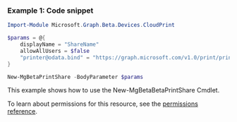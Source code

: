 ### Example 1: Code snippet

```powershellImport-Module Microsoft.Graph.Beta.Devices.CloudPrint

$params = @{
	displayName = "ShareName"
	allowAllUsers = $false
	"printer@odata.bind" = "https://graph.microsoft.com/v1.0/print/printers/{printerId}"
}

New-MgBetaPrintShare -BodyParameter $params
```
This example shows how to use the New-MgBetaBetaPrintShare Cmdlet.
To learn about permissions for this resource, see the [permissions reference](/graph/permissions-reference).

